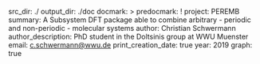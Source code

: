 src_dir: ./
output_dir: ./doc
docmark: >
predocmark: !
project: PEREMB
summary: A Subsystem DFT package able to combine arbitrary - periodic and non-periodic -  molecular systems
author: Christian Schwermann
author_description: PhD student in the Doltsinis group at WWU Muenster
email: c.schwermann@wwu.de
print_creation_date: true
year: 2019
graph: true

